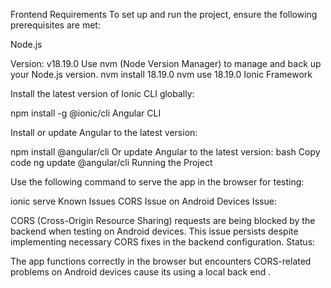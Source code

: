 Frontend Requirements
To set up and run the project, ensure the following prerequisites are met:

Node.js

Version: v18.19.0
Use nvm (Node Version Manager) to manage and back up your Node.js version.
nvm install 18.19.0
nvm use 18.19.0
Ionic Framework

Install the latest version of Ionic CLI globally:

npm install -g @ionic/cli
Angular CLI

Install or update Angular to the latest version:

npm install @angular/cli
Or update Angular to the latest version:
bash
Copy code
ng update @angular/cli
Running the Project

Use the following command to serve the app in the browser for testing:

ionic serve 
Known Issues
CORS Issue on Android Devices
Issue:

CORS (Cross-Origin Resource Sharing) requests are being blocked by the backend when testing on Android devices.
This issue persists despite implementing necessary CORS fixes in the backend configuration.
Status:

The app functions correctly in the browser but encounters CORS-related problems on Android devices cause its using a local back end .

